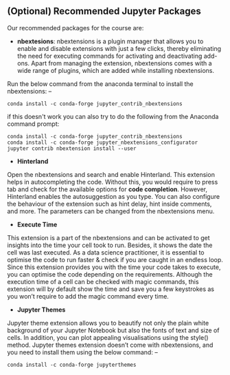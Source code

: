 ## (Optional) Recommended Jupyter Packages
Our recommended packages for the course are:
- **nbextesions**:
nbextensions is a plugin manager that allows you to enable and disable extensions with just a few clicks, thereby eliminating the need for executing commands for activating and deactivating add-ons. Apart from managing the extension, nbextensions comes with a wide range of plugins, which are added while installing nbextensions. 

Run the below command from the anaconda terminal to install the nbextensions: –

`conda install -c conda-forge jupyter_contrib_nbextensions` 

if this doesn't work you can also try to do the following from the Anaconda command prompt: 

```
conda install -c conda-forge jupyter_contrib_nbextensions 
conda install -c conda-forge jupyter_nbextensions_configurator
jupyter contrib nbextension install --user
```

- **Hinterland**

Open the nbextensions and search and enable Hinterland. This extension helps in autocompleting the code. Without this, you would require to press tab and check for the available options for **code completion**. However, Hinterland enables the autosuggestion as you type. You can also configure the behaviour of the extension such as hint delay, hint inside comments, and more. The parameters can be changed from the nbextensions menu.

- **Execute Time**

This extension is a part of the nbextensions and can be activated to get insights into the time your cell took to run. Besides, it shows the date the cell was last executed. As a data science practitioner, it is essential to optimise the code to run faster & check if you are caught in an endless loop. Since this extension provides you with the time your code takes to execute, you can optimise the code depending on the requirements. Although the execution time of a cell can be checked with magic commands, this extension will by default show the time and save you a few keystrokes as you won’t require to add the magic command every time.  

- **Jupyter Themes**


Jupyter theme extension allows you to beautify not only the plain white background of your Jupyter Notebook but also the fonts of text and size of cells. In addition, you can plot appealing visualisations using the style() method. Jupyter themes extension doesn’t come with nbextensions, and you need to install them using the below command: –

`conda install -c conda-forge jupyterthemes`
